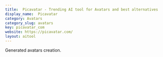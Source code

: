 ```yaml
---
title:  Picavatar - Trending AI tool for Avatars and best alternatives
display_name:  Picavatar
category: Avatars
category_slug: avatars
key: picavatar_com
website: https://picavatar.com/
layout: aitool
---
```


Generated avatars creation.
